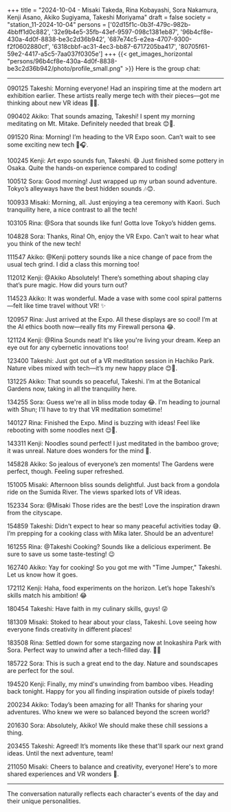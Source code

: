 +++
title = "2024-10-04 - Misaki Takeda, Rina Kobayashi, Sora Nakamura, Kenji Asano, Akiko Sugiyama, Takeshi Moriyama"
draft = false
society = "station_11-2024-10-04"
persons = ['02d15f1c-0b3f-479c-982b-4bbff1d0c882', '32e9b4e5-35fb-43ef-9597-098c1381eb87', '96b4cf8e-430a-4d0f-8838-be3c2d36b942', '687e74c5-e2ea-4707-9300-f2f0602880cf', '6318cbbf-ac31-4ec3-bb87-6717205ba417', '80705f61-59e2-4417-a5c5-7aa037f0305e']
+++
{{< get_images_horizontal "persons/96b4cf8e-430a-4d0f-8838-be3c2d36b942/photo/profile_small.png" >}}
Here is the group chat:

---

090125 Takeshi: Morning everyone! Had an inspiring time at the modern art exhibition earlier. These artists really merge tech with their pieces—got me thinking about new VR ideas 📲🎨.

090402 Akiko: That sounds amazing, Takeshi! I spent my morning meditating on Mt. Mitake. Definitely needed that break 😊🌿.

091520 Rina: Morning! I’m heading to the VR Expo soon. Can’t wait to see some exciting new tech 🚀🎧.

100245 Kenji: Art expo sounds fun, Takeshi. 😄 Just finished some pottery in Osaka. Quite the hands-on experience compared to coding!

100512 Sora: Good morning! Just wrapped up my urban sound adventure. Tokyo’s alleyways have the best hidden sounds 🎶😊.

100933 Misaki: Morning, all. Just enjoying a tea ceremony with Kaori. Such tranquility here, a nice contrast to all the tech!

103105 Rina: @Sora that sounds like fun! Gotta love Tokyo’s hidden gems.

104828 Sora: Thanks, Rina! Oh, enjoy the VR Expo. Can’t wait to hear what you think of the new tech!

111547 Akiko: @Kenji pottery sounds like a nice change of pace from the usual tech grind. I did a class this morning too!

112012 Kenji: @Akiko Absolutely! There’s something about shaping clay that’s pure magic. How did yours turn out?

114523 Akiko: It was wonderful. Made a vase with some cool spiral patterns—felt like time travel without VR! ✨

120957 Rina: Just arrived at the Expo. All these displays are so cool! I’m at the AI ethics booth now—really fits my Firewall persona 😂.

121124 Kenji: @Rina Sounds neat! It's like you're living your dream. Keep an eye out for any cybernetic innovations too!

123400 Takeshi: Just got out of a VR meditation session in Hachiko Park. Nature vibes mixed with tech—it’s my new happy place 😊🌳.

131225 Akiko: That sounds so peaceful, Takeshi. I’m at the Botanical Gardens now, taking in all the tranquility here.

134255 Sora: Guess we're all in bliss mode today 😂. I'm heading to journal with Shun; I'll have to try that VR meditation sometime!

140127 Rina: Finished the Expo. Mind is buzzing with ideas! Feel like rebooting with some noodles next 😌🍜.

143311 Kenji: Noodles sound perfect! I just meditated in the bamboo grove; it was unreal. Nature does wonders for the mind 🌿.

145828 Akiko: So jealous of everyone’s zen moments! The Gardens were perfect, though. Feeling super refreshed.

151005 Misaki: Afternoon bliss sounds delightful. Just back from a gondola ride on the Sumida River. The views sparked lots of VR ideas.

152334 Sora: @Misaki Those rides are the best! Love the inspiration drawn from the cityscape. 

154859 Takeshi: Didn't expect to hear so many peaceful activities today 😅. I’m prepping for a cooking class with Mika later. Should be an adventure!

161255 Rina: @Takeshi Cooking? Sounds like a delicious experiment. Be sure to save us some taste-testing! 😉

162740 Akiko: Yay for cooking! So you got me with "Time Jumper," Takeshi. Let us know how it goes.

172112 Kenji: Haha, food experiments on the horizon. Let’s hope Takeshi’s skills match his ambition! 😂

180454 Takeshi: Have faith in my culinary skills, guys! 😜 

181309 Misaki: Stoked to hear about your class, Takeshi. Love seeing how everyone finds creativity in different places!

183508 Rina: Settled down for some stargazing now at Inokashira Park with Sora. Perfect way to unwind after a tech-filled day. 🌌✨

185722 Sora: This is such a great end to the day. Nature and soundscapes are perfect for the soul. 

194520 Kenji: Finally, my mind's unwinding from bamboo vibes. Heading back tonight. Happy for you all finding inspiration outside of pixels today!

200234 Akiko: Today’s been amazing for all! Thanks for sharing your adventures. Who knew we were so balanced beyond the screen world?

201630 Sora: Absolutely, Akiko! We should make these chill sessions a thing. 

203455 Takeshi: Agreed! It’s moments like these that'll spark our next grand ideas. Until the next adventure, team!

211050 Misaki: Cheers to balance and creativity, everyone! Here's to more shared experiences and VR wonders 🌟.

---

The conversation naturally reflects each character's events of the day and their unique personalities.
